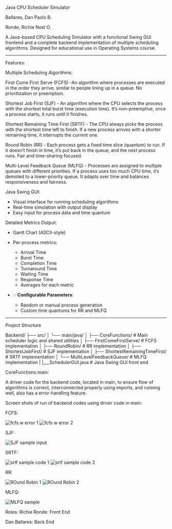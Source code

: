 Java CPU Scheduler Simulator

Ballares, Dan Paolo B.

Ronde, Richie Noel O.


A Java-based CPU Scheduling Simulator with a functional Swing GUI frontend and 
a complete backend implementation of multiple scheduling algorithms. 
Designed for educational use in Operating Systems course.

---

Features:

Multiple Scheduling Algorithms:

First Come First Serve (FCFS)
    -An algorithm where processes are executed in the order they arrive, similar to people lining up in a queue.
      No prioritization or preemption.

Shortest Job First (SJF)
    - An algorithm where the CPU selects the process with the shortest total burst time (execution time).
      It’s non-preemptive, once a process starts, it runs until it finishes.

Shortest Remaining Time First (SRTF)
    - The CPU always picks the process with the shortest time left to finish.
      If a new process arrives with a shorter remaining time, it interrupts the current one.


Round Robin (RR)
    - Each process gets a fixed time slice (quantum) to run. If it doesn’t finish in time, 
      it’s put back in the queue, and the next process runs.
      Fair and time-sharing focused.

Multi-Level Feedback Queue (MLFQ)
    - Processes are assigned to multiple queues with different priorities.
      If a process uses too much CPU time, it’s demoted to a lower-priority queue.
      It adapts over time and balances responsiveness and fairness.

Java Swing GUI:

  - Visual interface for running scheduling algorithms
  - Real-time simulation with output display
  - Easy input for process data and time quantum

 Detailed Metrics Output:

- Gantt Chart (ASCII-style)
- Per-process metrics:
    - Arrival Time
    - Burst Time
    - Completion Time
    - Turnaround Time
    - Waiting Time
    - Response Time
  - Averages for each metric

- 💡 **Configurable Parameters**:
  - Random or manual process generation
  - Custom time quantums for RR and MLFQ

---

Project Structure

Backend/
├── src/
│ └── main/java/
│ ├── CoreFunctions/ # Main scheduler logic and shared utilities
│ ├── FirstComeFirstServe/ # FCFS implementation
│ ├── RoundRobin/ # RR implementation
│ ├── ShortestJobFirst/ # SJF implementation
│ ├── ShortestRemainingTimeFirst/ # SRTF implementation
│ └── MultiLevelFeedbackQueue/ # MLFQ implementation
|
|___SchedulerGUI.java # Java Swing GUI front end


CoreFunctions.main:

A driver code for the backend code, located in main, to ensure flow of algorithms is 
correct, interconnected properly using imports, and running well, also has a error-handling feature.

Screen shots of run of backend codes using driver code in main:

FCFS:

![fcfs w error 1](https://github.com/user-attachments/assets/95273ce2-a97b-45db-b092-197534eb6bf3)
![fcfs w error 2](https://github.com/user-attachments/assets/fdc80374-2190-4694-8484-d2b80357f9db)

SJF:

![SJF sample input](https://github.com/user-attachments/assets/5ccb0fec-9500-4982-86ae-e0db56be15fa)

SRTF:

![srtf sample code 1](https://github.com/user-attachments/assets/25431db7-7938-448f-978c-12099a6fa80a)
![srtf sample code 2](https://github.com/user-attachments/assets/38dbd89f-4ea9-443f-9568-0ea51910949f)

RR:

![ROund Robin 1](https://github.com/user-attachments/assets/baad0d14-2aea-41e7-9769-bfd12afb2270)
![ROund Robin 2](https://github.com/user-attachments/assets/fdadee8b-3246-4c47-9117-51ca6376817c)

MLFQ:

![MLFQ sample](https://github.com/user-attachments/assets/a8349514-0fd3-4ff9-98d4-adf8f3dcb712)


Roles:
Richie Ronde: Front End

Dan Ballares: Back End
